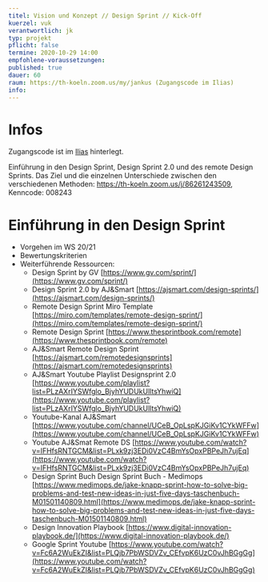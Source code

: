 ```yaml
---
titel: Vision und Konzept // Design Sprint // Kick-Off
kuerzel: vuk
verantwortlich: jk
typ: projekt
pflicht: false
termine: 2020-10-29 14:00
empfohlene-voraussetzungen: 
published: true
dauer: 60
raum: https://th-koeln.zoom.us/my/jankus (Zugangscode im Ilias)
info: 
---
```


# Infos

Zugangscode ist im [Ilias](https://ilias.th-koeln.de/goto.php?target=fold_1658174&client_id=ILIAS_FH_Koeln) hinterlegt.

Einführung in den Design Sprint, Design Sprint 2.0 und des remote Design Sprints. Das Ziel und die einzelnen Unterschiede zwischen den verschiedenen Methoden: https://th-koeln.zoom.us/j/86261243509, Kenncode: 008243

# Einführung in den Design Sprint
* Vorgehen im WS 20/21
* Bewertungskriterien
* Weiterführende Ressourcen:
	* Design Sprint by GV [https://www.gv.com/sprint/](https://www.gv.com/sprint/)
	* Design Sprint 2.0 by AJ&Smart [https://ajsmart.com/design-sprints/](https://ajsmart.com/design-sprints/)
	* Remote Design Sprint Miro Template [https://miro.com/templates/remote-design-sprint/](https://miro.com/templates/remote-design-sprint/)
	* Remote Design Sprint [https://www.thesprintbook.com/remote](https://www.thesprintbook.com/remote)
	* AJ&Smart Remote Design Sprint [https://ajsmart.com/remotedesignsprints](https://ajsmart.com/remotedesignsprints)
	* AJ&Smart Youtube Playlist Designsprint 2.0 [https://www.youtube.com/playlist?list=PLzAXrIYSWfglo_BjyhYUDUkUlltsYhwiQ](https://www.youtube.com/playlist?list=PLzAXrIYSWfglo_BjyhYUDUkUlltsYhwiQ)
	* Youtube-Kanal AJ&Smart [https://www.youtube.com/channel/UCeB_OpLspKJGiKv1CYkWFFw](https://www.youtube.com/channel/UCeB_OpLspKJGiKv1CYkWFFw)
	* Youtube AJ&Smat Remote DS [https://www.youtube.com/watch?v=IFHfsRNTGCM&list=PLxk9zj3EDi0VzC4BmYsOpxPBPeJh7ujEq](https://www.youtube.com/watch?v=IFHfsRNTGCM&list=PLxk9zj3EDi0VzC4BmYsOpxPBPeJh7ujEq)
	* Design Sprint Buch Design Sprint Buch - Medimops [https://www.medimops.de/jake-knapp-sprint-how-to-solve-big-problems-and-test-new-ideas-in-just-five-days-taschenbuch-M01501140809.html](https://www.medimops.de/jake-knapp-sprint-how-to-solve-big-problems-and-test-new-ideas-in-just-five-days-taschenbuch-M01501140809.html)
	* Design Innovation Playbook [https://www.digital-innovation-playbook.de/](https://www.digital-innovation-playbook.de/)
	* Google Sprint Youtube [https://www.youtube.com/watch?v=Fc6A2WuEkZI&list=PLQjb7PbWSDVZv_CEfvpK6UzC0vJhBGgGg](https://www.youtube.com/watch?v=Fc6A2WuEkZI&list=PLQjb7PbWSDVZv_CEfvpK6UzC0vJhBGgGg)